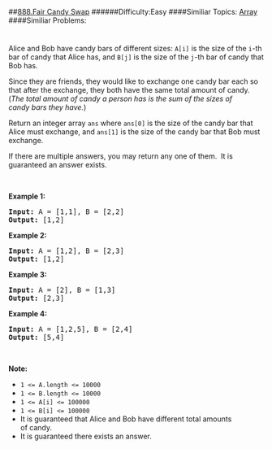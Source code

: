 ##[888.Fair Candy Swap](https://leetcode.com/problems/fair-candy-swap/description/ "888.Fair Candy Swap")
######Difficulty:Easy
####Similiar Topics:
  [Array](https://leetcode.com//tag/array)
####Similiar Problems:

<div class="question-description__3U1T" style="padding-top: 10px;"><div><p>Alice and Bob have candy bars of different sizes: <code>A[i]</code> is the size of the <code>i</code>-th bar of candy that Alice has, and <code>B[j]</code> is the size of the <code>j</code>-th bar of candy that Bob has.</p>

<p>Since they are friends, they would like to exchange one candy bar each so that after the exchange, they both have the same total&#160;amount of candy.&#160; (<em>The total amount of candy&#160;a person has is the sum of the sizes of candy&#160;bars they have.</em>)</p>

<p>Return an integer array <code>ans</code>&#160;where <code>ans[0]</code> is the size of the candy bar that Alice must exchange, and <code>ans[1]</code> is the size of the candy bar that Bob must exchange.</p>

<p>If there are multiple answers, you may return any one of them.&#160; It is guaranteed an answer exists.</p>

<p>&#160;</p>

<div>
<p><strong>Example 1:</strong></p>

<pre><strong>Input: </strong>A = <span id="example-input-1-1">[1,1]</span>, B = <span id="example-input-1-2">[2,2]</span>
<strong>Output: </strong><span id="example-output-1">[1,2]</span>
</pre>

<div>
<p><strong>Example 2:</strong></p>

<pre><strong>Input: </strong>A = <span id="example-input-2-1">[1,2]</span>, B = <span id="example-input-2-2">[2,3]</span>
<strong>Output: </strong><span id="example-output-2">[1,2]</span>
</pre>

<div>
<p><strong>Example 3:</strong></p>

<pre><strong>Input: </strong>A = <span id="example-input-3-1">[2]</span>, B = <span id="example-input-3-2">[1,3]</span>
<strong>Output: </strong><span id="example-output-3">[2,3]</span>
</pre>

<div>
<p><strong>Example 4:</strong></p>

<pre><strong>Input: </strong>A = <span id="example-input-4-1">[1,2,5]</span>, B = <span id="example-input-4-2">[2,4]</span>
<strong>Output: </strong><span id="example-output-4">[5,4]</span>
</pre>

<p>&#160;</p>

<p><strong><span>Note:</span></strong></p>

<ul>
	<li><span><code>1 &lt;= A.length &lt;= 10000</code></span></li>
	<li><span><code>1 &lt;= B.length &lt;= 10000</code></span></li>
	<li><code><span>1 &lt;= A[i] &lt;= 100000</span></code></li>
	<li><code><span>1 &lt;= B[i] &lt;= 100000</span></code></li>
	<li>It is guaranteed that Alice and Bob have different total amounts of&#160;candy.</li>
	<li>It is guaranteed there exists an&#160;answer.</li>
</ul>
</div>
</div>
</div>
</div>
</div></div><div> </div><div> </div><div> </div><div> </div><div> </div><div> </div><div> </div><div> </div><div> </div><div> </div><div> </div><div> </div><div> </div><div> </div><div> </div><div> </div><div> </div><div> </div><div> </div><div> </div><div> </div><div> </div><div> </div><div> </div><div> </div><div> </div><div> </div><div> </div><div> </div><div> </div><div> </div><div> </div><div> </div><div> </div><div> </div><div> </div><div> </div><div> </div><div> </div><div> </div><div> </div><div> </div><div> </div><div> </div><div> </div><div> </div><div> </div><div> </div><div> </div><div> </div><div> </div><div> </div><div> </div><div> </div><div> </div><div> </div><div> </div><div> </div><div> </div><div> </div><div> </div><div> </div><div> </div><div> </div><div> </div><div> </div><div> </div><div> </div><div> </div><div> </div><div> </div><div> </div><div> </div><div> </div><div> </div><div> </div><div> </div><div> </div><div> </div><div> </div><div> </div><div> </div><div> </div><div> </div><div> </div><div> </div><div> </div><div> </div><div> </div><div> </div><div> </div><div> </div><div> </div><div> </div><div> </div><div> </div><div> </div><div> </div><div> </div><div> </div><div> </div><div> </div><div> </div><div> </div><div> </div><div> </div><div> </div><div> </div><div> </div><div> </div><div> </div><div> </div>